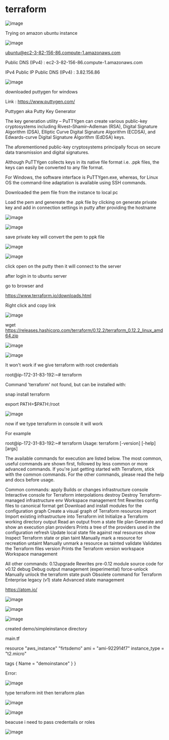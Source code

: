 # terraform



![image](https://user-images.githubusercontent.com/33985509/59514648-94ec7b80-8ebd-11e9-928b-40d18609a767.png)










Trying on amazon ubuntu instance 


![image](https://user-images.githubusercontent.com/33985509/59512918-0cb8a700-8eba-11e9-8d6f-1f59475f34eb.png)


ubuntu@ec2-3-82-156-86.compute-1.amazonaws.com


Public DNS (IPv4) :   ec2-3-82-156-86.compute-1.amazonaws.com

IPv4 Public IP Public DNS (IPv4) :   3.82.156.86


![image](https://user-images.githubusercontent.com/33985509/59513135-8e103980-8eba-11e9-9000-731d5a9090e5.png)



downloaded puttygen for windows 

Link : https://www.puttygen.com/


Puttygen aka Putty Key Generator

The key generation utility – PuTTYgen can create various public-key cryptosystems including Rivest–Shamir–Adleman (RSA), Digital Signature Algorithm (DSA), Elliptic Curve Digital Signature Algorithm (ECDSA), and Edwards-curve Digital Signature Algorithm (EdDSA) keys.

The aforementioned public-key cryptosystems principally focus on secure data transmission and digital signatures.

Although PuTTYgen collects keys in its native file format i.e. .ppk files, the keys can easily be converted to any file format. 

For Windows, the software interface is PuTTYgen.exe, whereas, for Linux OS the command-line adaptation is available using SSH commands.






Downloaded the pem file from the instance to local pc 


Load the pem and genereate the .ppk file by clicking on generate private key and add in connection settings in putty after providing the hostname


![image](https://user-images.githubusercontent.com/33985509/59513233-b5670680-8eba-11e9-86cd-e74d80ef48ec.png)


![image](https://user-images.githubusercontent.com/33985509/59513291-daf41000-8eba-11e9-9044-570aaf8d9989.png)



save private key will convert the pem to ppk file


![image](https://user-images.githubusercontent.com/33985509/59513465-2dcdc780-8ebb-11e9-8b08-40dedd4ac079.png)


![image](https://user-images.githubusercontent.com/33985509/59517434-e435aa80-8ec3-11e9-9464-693f00ce2f1a.png)


click open on the putty then it will connect to the server


after login in to ubuntu server


go to browser and 

https://www.terraform.io/downloads.html


Right click and copy link 


![image](https://user-images.githubusercontent.com/33985509/59514086-75a11e80-8ebc-11e9-81e2-2c962b43630b.png)


wget https://releases.hashicorp.com/terraform/0.12.2/terraform_0.12.2_linux_amd64.zip


![image](https://user-images.githubusercontent.com/33985509/59514308-dd576980-8ebc-11e9-9af1-90a4ff611469.png)


![image](https://user-images.githubusercontent.com/33985509/59514392-0b3cae00-8ebd-11e9-8f74-4cba2fd06bce.png)




It won't work if we give terraform with root credentials

root@ip-172-31-83-192:~# terraform

Command 'terraform' not found, but can be installed with:

snap install terraform



export PATH=$PATH:/root

![image](https://user-images.githubusercontent.com/33985509/59518082-35926980-8ec5-11e9-90eb-168aca7e7f51.png)


now if we type terraform in console it will work


For example

root@ip-172-31-83-192:~# terraform
Usage: terraform [-version] [-help] <command> [args]

The available commands for execution are listed below.
The most common, useful commands are shown first, followed by
less common or more advanced commands. If you're just getting
started with Terraform, stick with the common commands. For the
other commands, please read the help and docs before usage.

Common commands:
    apply              Builds or changes infrastructure
    console            Interactive console for Terraform interpolations
    destroy            Destroy Terraform-managed infrastructure
    env                Workspace management
    fmt                Rewrites config files to canonical format
    get                Download and install modules for the configuration
    graph              Create a visual graph of Terraform resources
    import             Import existing infrastructure into Terraform
    init               Initialize a Terraform working directory
    output             Read an output from a state file
    plan               Generate and show an execution plan
    providers          Prints a tree of the providers used in the configuration
    refresh            Update local state file against real resources
    show               Inspect Terraform state or plan
    taint              Manually mark a resource for recreation
    untaint            Manually unmark a resource as tainted
    validate           Validates the Terraform files
    version            Prints the Terraform version
    workspace          Workspace management

All other commands:
    0.12upgrade        Rewrites pre-0.12 module source code for v0.12
    debug              Debug output management (experimental)
    force-unlock       Manually unlock the terraform state
    push               Obsolete command for Terraform Enterprise legacy (v1)
    state              Advanced state management





https://atom.io/


![image](https://user-images.githubusercontent.com/33985509/59518675-6f17a480-8ec6-11e9-950a-41873956a1ec.png)


![image](https://user-images.githubusercontent.com/33985509/59518830-d3d2ff00-8ec6-11e9-8d7b-6ff057aa7ad9.png)


![image](https://user-images.githubusercontent.com/33985509/59519349-f580b600-8ec7-11e9-9da6-a50fc1bf6f7f.png)




created demo/simpleinstance directory

main.tf


resource "aws_instance" "firtsdemo"
	ami 		= "ami-922914f7"
	instance_type = "t2.micro"

 tags {
   Name = "demoinstance"
   }
}



Error:

![image](https://user-images.githubusercontent.com/33985509/59523003-688e2a80-8ed0-11e9-8ecb-3c4388aa6d93.png)


type terraform init  then terraform plan

![image](https://user-images.githubusercontent.com/33985509/59523054-8eb3ca80-8ed0-11e9-96c9-ee7b847a4497.png)


![image](https://user-images.githubusercontent.com/33985509/59523203-fbc76000-8ed0-11e9-8c0f-2a2d47203af6.png)



beacuse i need to pass credentails or roles

![image](https://user-images.githubusercontent.com/33985509/59523431-8a3be180-8ed1-11e9-9940-d5b61fb2bf71.png)




